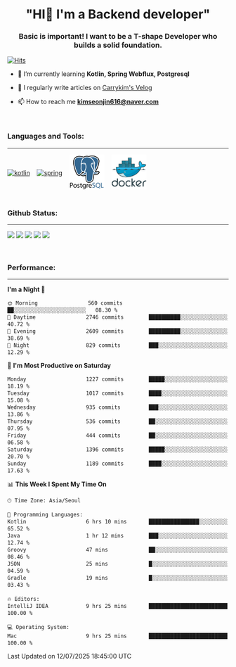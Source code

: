 <h1 align="center">"HI👋 I'm a Backend developer" </h1>
<h3 align="center">Basic is important! I want to be a T-shape Developer who builds a solid foundation.</h3>

[![Hits](https://hits.seeyoufarm.com/api/count/incr/badge.svg?url=https%3A%2F%2Fgithub.com%2Fgimseonjin&count_bg=%2318BFE5&title_bg=%23555555&icon=ko-fi.svg&icon_color=%23E7E7E7&title=hits&edge_flat=false)](https://hits.seeyoufarm.com)

- 🌱 I’m currently learning **Kotlin, Spring Webflux, Postgresql**

- 📝 I regularly write articles on [Carrykim's Velog](https://velog.io/@carrykim)

- 📫 How to reach me **kimseonjin616@naver.com**

<br/>

<h3 align="left">Languages and Tools:</h3>

***

<div style="display: flex; flex-wrap: wrap; gap: 1rem; justify-content: start; align-items: center;">
  <a href="https://kotlinlang.org" target="_blank" rel="noreferrer">
    <img src="https://www.vectorlogo.zone/logos/kotlinlang/kotlinlang-icon.svg" alt="kotlin" style="width: 80px; height: 80px;">
  </a>
  <a href="https://spring.io/" target="_blank" rel="noreferrer">
    <img src="https://www.vectorlogo.zone/logos/springio/springio-icon.svg" alt="spring" style="width: 80px; height: 80px;">
  </a>
  <a href="https://www.postgresql.org" target="_blank" rel="noreferrer">
    <img src="https://raw.githubusercontent.com/devicons/devicon/master/icons/postgresql/postgresql-original-wordmark.svg" alt="postgresql" style="width: 80px; height: 80px;">
  </a>
  <a href="https://www.docker.com/" target="_blank" rel="noreferrer">
    <img src="https://raw.githubusercontent.com/devicons/devicon/master/icons/docker/docker-original-wordmark.svg" alt="docker" style="width: 80px; height: 80px;">
  </a>
</div>


<br/>

<h3 align="left">Github Status:</h3>

***

![](http://github-profile-summary-cards.vercel.app/api/cards/profile-details?username=gimseonjin&theme=nord_bright)
![](http://github-profile-summary-cards.vercel.app/api/cards/repos-per-language?username=gimseonjin&theme=nord_bright)
![](http://github-profile-summary-cards.vercel.app/api/cards/most-commit-language?username=gimseonjin&theme=nord_bright)
![](http://github-profile-summary-cards.vercel.app/api/cards/stats?username=gimseonjin&theme=nord_bright)
![](http://github-profile-summary-cards.vercel.app/api/cards/productive-time?username=gimseonjin&theme=nord_bright&utcOffset=8)


<br/>

<h3 align="left">Performance:</h3>

***

<!--START_SECTION:waka-->
**I'm a Night 🦉** 

```text
🌞 Morning                560 commits         ██░░░░░░░░░░░░░░░░░░░░░░░   08.30 % 
🌆 Daytime                2746 commits        ██████████░░░░░░░░░░░░░░░   40.72 % 
🌃 Evening                2609 commits        ██████████░░░░░░░░░░░░░░░   38.69 % 
🌙 Night                  829 commits         ███░░░░░░░░░░░░░░░░░░░░░░   12.29 % 
```
📅 **I'm Most Productive on Saturday** 

```text
Monday                   1227 commits        █████░░░░░░░░░░░░░░░░░░░░   18.19 % 
Tuesday                  1017 commits        ████░░░░░░░░░░░░░░░░░░░░░   15.08 % 
Wednesday                935 commits         ███░░░░░░░░░░░░░░░░░░░░░░   13.86 % 
Thursday                 536 commits         ██░░░░░░░░░░░░░░░░░░░░░░░   07.95 % 
Friday                   444 commits         ██░░░░░░░░░░░░░░░░░░░░░░░   06.58 % 
Saturday                 1396 commits        █████░░░░░░░░░░░░░░░░░░░░   20.70 % 
Sunday                   1189 commits        ████░░░░░░░░░░░░░░░░░░░░░   17.63 % 
```


📊 **This Week I Spent My Time On** 

```text
🕑︎ Time Zone: Asia/Seoul

💬 Programming Languages: 
Kotlin                   6 hrs 10 mins       ████████████████░░░░░░░░░   65.52 % 
Java                     1 hr 12 mins        ███░░░░░░░░░░░░░░░░░░░░░░   12.74 % 
Groovy                   47 mins             ██░░░░░░░░░░░░░░░░░░░░░░░   08.46 % 
JSON                     25 mins             █░░░░░░░░░░░░░░░░░░░░░░░░   04.59 % 
Gradle                   19 mins             █░░░░░░░░░░░░░░░░░░░░░░░░   03.43 % 

🔥 Editors: 
IntelliJ IDEA            9 hrs 25 mins       █████████████████████████   100.00 % 

💻 Operating System: 
Mac                      9 hrs 25 mins       █████████████████████████   100.00 % 
```


 Last Updated on 12/07/2025 18:45:00 UTC
<!--END_SECTION:waka-->

<div align="center">
  
